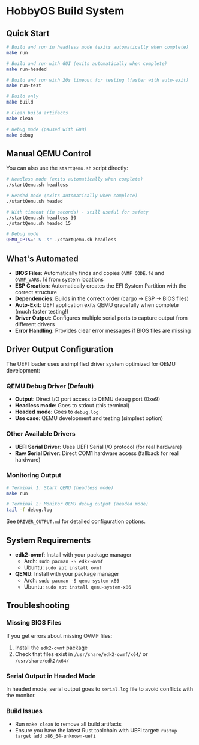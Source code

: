 # HobbyOS Build System

## Quick Start

```bash
# Build and run in headless mode (exits automatically when complete)
make run

# Build and run with GUI (exits automatically when complete)
make run-headed

# Build and run with 20s timeout for testing (faster with auto-exit)
make run-test

# Build only
make build

# Clean build artifacts
make clean

# Debug mode (paused with GDB)
make debug
```

## Manual QEMU Control

You can also use the `startQemu.sh` script directly:

```bash
# Headless mode (exits automatically when complete)
./startQemu.sh headless

# Headed mode (exits automatically when complete)
./startQemu.sh headed

# With timeout (in seconds) - still useful for safety
./startQemu.sh headless 30
./startQemu.sh headed 15

# Debug mode
QEMU_OPTS="-S -s" ./startQemu.sh headless
```

## What's Automated

- **BIOS Files**: Automatically finds and copies `OVMF_CODE.fd` and `OVMF_VARS.fd` from system locations
- **ESP Creation**: Automatically creates the EFI System Partition with the correct structure
- **Dependencies**: Builds in the correct order (cargo → ESP → BIOS files)
- **Auto-Exit**: UEFI application exits QEMU gracefully when complete (much faster testing!)
- **Driver Output**: Configures multiple serial ports to capture output from different drivers
- **Error Handling**: Provides clear error messages if BIOS files are missing

## Driver Output Configuration

The UEFI loader uses a simplified driver system optimized for QEMU development:

### QEMU Debug Driver (Default)
- **Output**: Direct I/O port access to QEMU debug port (0xe9)
- **Headless mode**: Goes to stdout (this terminal)
- **Headed mode**: Goes to `debug.log`
- **Use case**: QEMU development and testing (simplest option)

### Other Available Drivers
- **UEFI Serial Driver**: Uses UEFI Serial I/O protocol (for real hardware)
- **Raw Serial Driver**: Direct COM1 hardware access (fallback for real hardware)

### Monitoring Output
```bash
# Terminal 1: Start QEMU (headless mode)
make run

# Terminal 2: Monitor QEMU debug output (headed mode)
tail -f debug.log
```

See `DRIVER_OUTPUT.md` for detailed configuration options.

## System Requirements

- **edk2-ovmf**: Install with your package manager
  - Arch: `sudo pacman -S edk2-ovmf`
  - Ubuntu: `sudo apt install ovmf`
- **QEMU**: Install with your package manager
  - Arch: `sudo pacman -S qemu-system-x86`
  - Ubuntu: `sudo apt install qemu-system-x86`

## Troubleshooting

### Missing BIOS Files
If you get errors about missing OVMF files:
1. Install the `edk2-ovmf` package
2. Check that files exist in `/usr/share/edk2-ovmf/x64/` or `/usr/share/edk2/x64/`

### Serial Output in Headed Mode
In headed mode, serial output goes to `serial.log` file to avoid conflicts with the monitor.

### Build Issues
- Run `make clean` to remove all build artifacts
- Ensure you have the latest Rust toolchain with UEFI target: `rustup target add x86_64-unknown-uefi`
